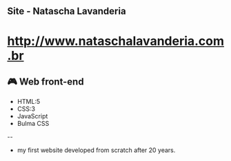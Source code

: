 
## Site - Natascha Lavanderia 
# http://www.nataschalavanderia.com.br

## 🎮 Web front-end

- HTML:5
- CSS:3
- JavaScript
- Bulma CSS

--

- my first website developed from scratch after 20 years.
